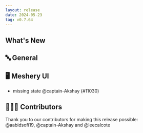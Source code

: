 ```yaml
---
layout: release
date: 2024-05-23
tag: v0.7.64
---
```


## What's New

## 🔤 General

## 🖥 Meshery UI

- missing state @captain-Akshay (#11030)

## 👨🏽‍💻 Contributors

Thank you to our contributors for making this release possible:
@aabidsofi19, @captain-Akshay and @leecalcote
